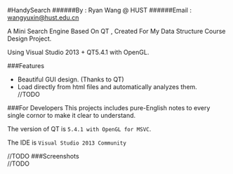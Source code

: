 #HandySearch
######By : Ryan Wang @ HUST
######Email : wangyuxin@hust.edu.cn

A Mini Search Engine Based On QT , Created For My Data Structure Course Design Project. 

Using Visual Studio 2013 + QT5.4.1 with OpenGL.

###Features
* Beautiful GUI design. (Thanks to QT)
* Load directly from html files and automatically analyzes them.<br>
//TODO

###For Developers
This projects includes pure-English notes to every single cornor to make it clear to understand.

The version of QT is `5.4.1 with OpenGL for MSVC`.

The IDE is `Visual Studio 2013 Community`
     
//TODO
###Screenshots<br>
//TODO
